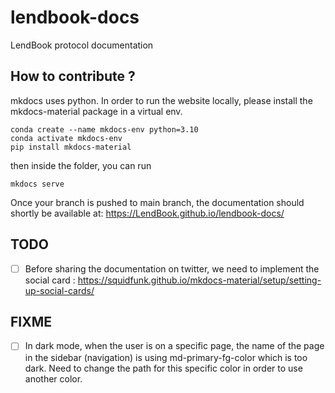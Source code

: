 # lendbook-docs
LendBook protocol documentation


## How to contribute ?

mkdocs uses python.
In order to run the website locally, please install the mkdocs-material package in a virtual env.

```
conda create --name mkdocs-env python=3.10
conda activate mkdocs-env
pip install mkdocs-material
```

then inside the folder, you can run 
```
mkdocs serve
```


Once your branch is pushed to main branch, the documentation should shortly be available at: https://LendBook.github.io/lendbook-docs/



## TODO

- [ ] Before sharing the documentation on twitter, we need to implement the social card : https://squidfunk.github.io/mkdocs-material/setup/setting-up-social-cards/

## FIXME

- [ ] In dark mode, when the user is on a specific page, the name of the page in the sidebar (navigation) is using md-primary-fg-color which is too dark. Need to change the path for this specific color in order to use another color.
